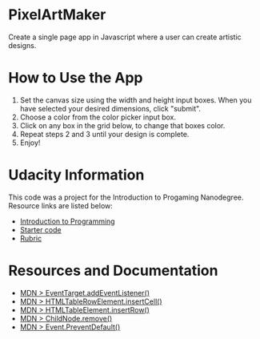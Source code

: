 # PixelArtMaker
Create a single page app in Javascript where a user can create artistic designs.

# How to Use the App
1. Set the canvas size using the width and height input boxes. When you have selected your desired dimensions, click "submit".
2. Choose a color from the color picker input box.
3. Click on any box in the grid below, to change that boxes color.
4. Repeat steps 2 and 3 until your design is complete.
5. Enjoy!

# Udacity Information
This code was a project for the Introduction to Progaming Nanodegree.  Resource links are listed below:
* [Introduction to Programming](https://www.udacity.com/course/intro-to-programming-nanodegree--nd000)
* [Starter code](https://github.com/udacity/project-pixel-art-maker-starter)
* [Rubric](https://review.udacity.com/#!/rubrics/641/view)

# Resources and Documentation
* [MDN > EventTarget.addEventListener()](https://developer.mozilla.org/en-US/docs/Web/API/EventTarget/addEventListener)
* [MDN > HTMLTableRowElement.insertCell()](https://developer.mozilla.org/en-US/docs/Web/API/HTMLTableRowElement/insertCell)
* [MDN > HTMLTableElement.insertRow()](https://developer.mozilla.org/en-US/docs/Web/API/HTMLTableElement/insertRow)
* [MDN > ChildNode.remove()](https://developer.mozilla.org/en-US/docs/Web/API/ChildNode/remove)
* [MDN > Event.PreventDefault()](https://developer.mozilla.org/en-US/docs/Web/API/Event/preventDefault)
